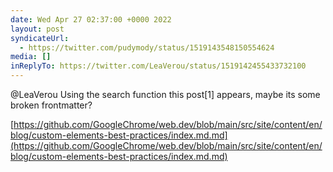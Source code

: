 ```yaml
---
date: Wed Apr 27 02:37:00 +0000 2022
layout: post
syndicateUrl:
  - https://twitter.com/pudymody/status/1519143548150554624
media: []
inReplyTo: https://twitter.com/LeaVerou/status/1519142455433732100
---
```

@LeaVerou Using the search function this post[1] appears, maybe its some broken frontmatter?

[https://github.com/GoogleChrome/web.dev/blob/main/src/site/content/en/blog/custom-elements-best-practices/index.md.md](https://github.com/GoogleChrome/web.dev/blob/main/src/site/content/en/blog/custom-elements-best-practices/index.md.md)

